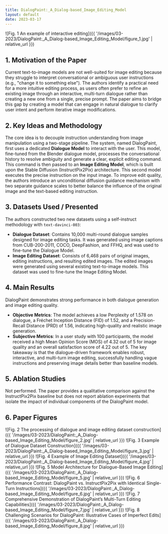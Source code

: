 ```yaml
---
title: DialogPaint:_A_Dialog-based_Image_Editing_Model
layout: default
date: 2023-03-17
---
```

![Fig. 1 An example of interactive editing]({{ '/images/03-2023/DialogPaint:_A_Dialog-based_Image_Editing_Model/figure_1.jpg' | relative_url }})
## 1. Motivation of the Paper
Current text-to-image models are not well-suited for image editing because they struggle to interpret conversational or ambiguous user instructions (e.g., "change it to something else"). The authors identify a practical need for a more intuitive editing process, as users often prefer to refine an existing image through an interactive, multi-turn dialogue rather than creating a new one from a single, precise prompt. The paper aims to bridge this gap by creating a model that can engage in natural dialogue to clarify user intent and perform iterative image modifications.

## 2. Key Ideas and Methodology
The core idea is to decouple instruction understanding from image manipulation using a two-stage pipeline. The system, named DialogPaint, first uses a dedicated **Dialogue Model** to interact with the user. This model, fine-tuned from the Blender dialogue model, processes the conversational history to resolve ambiguity and generate a clear, explicit editing command. This command is then passed to an **Image Editing Model**, which is built upon the Stable Diffusion (InstructPix2Pix) architecture. This second model executes the precise instruction on the input image. To improve edit quality, the authors introduce an unconditional diffusion guidance mechanism with two separate guidance scales to better balance the influence of the original image and the text-based editing instruction.

## 3. Datasets Used / Presented
The authors constructed two new datasets using a self-instruct methodology with `text-davinci-003`:
*   **Dialogue Dataset**: Contains 10,000 multi-round dialogue samples designed for image editing tasks. It was generated using image captions from CUB-200-2011, COCO, DeepFashion, and FFHQ, and was used to fine-tune the Dialogue Model.
*   **Image Editing Dataset**: Consists of 6,468 pairs of original images, editing instructions, and resulting edited images. The edited images were generated using several existing text-to-image models. This dataset was used to fine-tune the Image Editing Model.

## 4. Main Results
DialogPaint demonstrates strong performance in both dialogue generation and image editing quality.
*   **Objective Metrics**: The model achieves a low Perplexity of 1.578 on dialogue, a Fréchet Inception Distance (FID) of 1.52, and a Precision-Recall Distance (PRD) of 1.56, indicating high-quality and realistic image generation.
*   **Subjective Metrics**: In a user study with 100 participants, the model received a high Mean Opinion Score (MOS) of 4.32 out of 5 for image quality and an overall satisfaction score of 4.22 out of 5.
The key takeaway is that the dialogue-driven framework enables robust, interactive, and multi-turn image editing, successfully handling vague instructions and preserving image details better than baseline models.

## 5. Ablation Studies
Not performed. The paper provides a qualitative comparison against the InstructPix2Pix baseline but does not report ablation experiments that isolate the impact of individual components of the DialogPaint model.

## 6. Paper Figures
![Fig. 2 The processing of dialogue and image editing dataset construction]({{ '/images/03-2023/DialogPaint:_A_Dialog-based_Image_Editing_Model/figure_2.jpg' | relative_url }})
![Fig. 3 Example of Dialogue Dataset Construction]({{ '/images/03-2023/DialogPaint:_A_Dialog-based_Image_Editing_Model/figure_3.jpg' | relative_url }})
![Fig. 4 Example of Image Editing Dataset]({{ '/images/03-2023/DialogPaint:_A_Dialog-based_Image_Editing_Model/figure_4.jpg' | relative_url }})
![Fig. 5 Model Architecture for Dialogue-Based Image Editing]({{ '/images/03-2023/DialogPaint:_A_Dialog-based_Image_Editing_Model/figure_5.jpg' | relative_url }})
![Fig. 6 Performance Contrast: DialogPaint vs. InstructPix2Pix with Identical Single-Turn Instructions]({{ '/images/03-2023/DialogPaint:_A_Dialog-based_Image_Editing_Model/figure_6.jpg' | relative_url }})
![Fig. 7 Comprehensive Demonstration of DialogPaint’s Multi-Turn Editing Capabilities]({{ '/images/03-2023/DialogPaint:_A_Dialog-based_Image_Editing_Model/figure_7.jpg' | relative_url }})
![Fig. 8 Challenging Scenarios for DialogPaint: Illustrative Cases of Imperfect Edits]({{ '/images/03-2023/DialogPaint:_A_Dialog-based_Image_Editing_Model/figure_8.jpg' | relative_url }})
